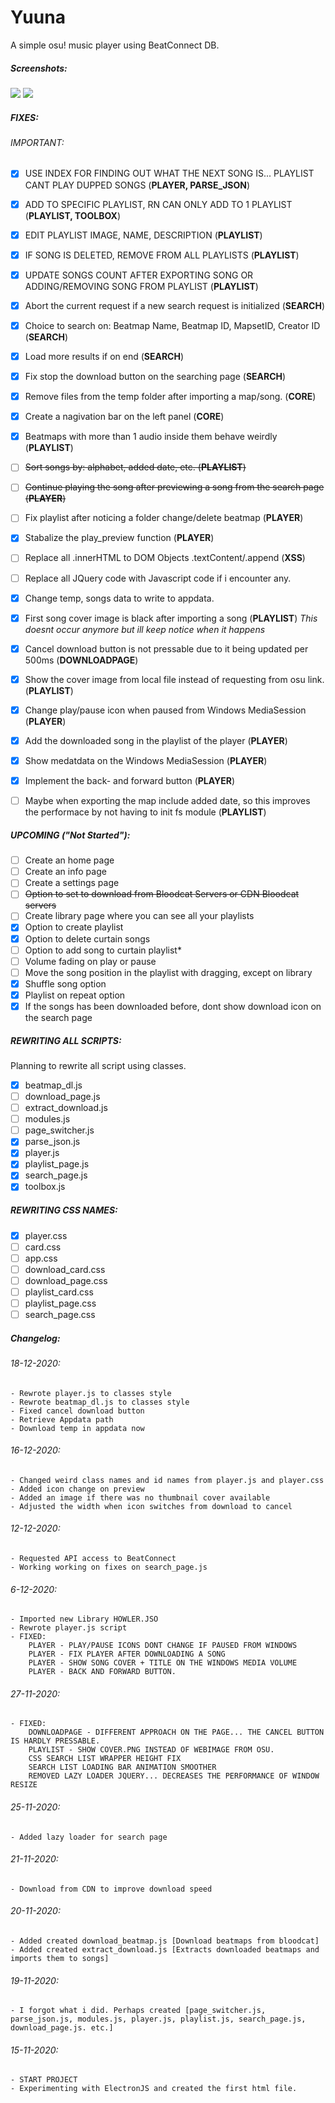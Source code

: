 <h1>Yuuna</h1>
A simple osu! music player using BeatConnect DB.

<h5>Screenshots:</h5>

![ ](https://kuina-natsukawa.s-ul.eu/PAtw0XK0)
![ ](https://kuina-natsukawa.s-ul.eu/nE4pXjVS)


<h5>FIXES:</h5>
<h6>IMPORTANT:</h6>

- [x] USE INDEX FOR FINDING OUT WHAT THE NEXT SONG IS... PLAYLIST CANT PLAY DUPPED SONGS (**PLAYER, PARSE_JSON**)
- [x] ADD TO SPECIFIC PLAYLIST, RN CAN ONLY ADD TO 1 PLAYLIST (**PLAYLIST, TOOLBOX**)
- [x] EDIT PLAYLIST IMAGE, NAME, DESCRIPTION (**PLAYLIST**)
- [x] IF SONG IS DELETED, REMOVE FROM ALL PLAYLISTS (**PLAYLIST**)
- [x] UPDATE SONGS COUNT AFTER EXPORTING SONG OR ADDING/REMOVING SONG FROM PLAYLIST (**PLAYLIST**)

- [x] Abort the current request if a new search request is initialized (**SEARCH**)
- [x] Choice to search on: Beatmap Name, Beatmap ID, MapsetID, Creator ID (**SEARCH**)
- [x] Load more results if on end (**SEARCH**)
- [x] Fix stop the download button on the searching page (**SEARCH**)
- [x] Remove files from the temp folder after importing a map/song.  (**CORE**)
- [x] Create a nagivation bar on the left panel  (**CORE**)
- [x] Beatmaps with more than 1 audio inside them behave weirdly (**PLAYLIST**)
- [ ] ~~Sort songs by: alphabet, added date, etc. (**PLAYLIST**)~~
- [ ] ~~Continue playing the song after previewing a song from the search page (**PLAYER**)~~
- [ ] Fix playlist after noticing a folder change/delete beatmap (**PLAYER**)
- [x] Stabalize the play_preview function (**PLAYER**)
- [ ] Replace all .innerHTML to DOM Objects .textContent/.append (**XSS**)
- [ ] Replace all JQuery code with Javascript code if i encounter any.
- [x] Change temp, songs data to write to appdata.
- [x] First song cover image is black after importing a song (**PLAYLIST**) *This doesnt occur anymore but ill keep notice when it happens*
- [x] Cancel download button is not pressable due to it being updated per 500ms (**DOWNLOADPAGE**)
- [x] Show the cover image from local file instead of requesting from osu link. (**PLAYLIST**)
- [x] Change play/pause icon when paused from Windows MediaSession (**PLAYER**)
- [x] Add the downloaded song in the playlist of the player (**PLAYER**)
- [x] Show medatdata on the Windows MediaSession (**PLAYER**)
- [x] Implement the back- and forward button (**PLAYER**)
- [ ] Maybe when exporting the map include added date, so this improves the performace by not having to init fs module (**PLAYLIST**)

<h5>UPCOMING ("Not Started"):</h5>

- [ ] Create an home page
- [ ] Create an info page
- [ ] Create a settings page
- [ ] ~~Option to set to download from Bloodcat Servers or CDN Bloodcat servers~~
- [ ] Create library page where you can see all your playlists
- [x] Option to create playlist
- [x] Option to delete curtain songs
- [ ] Option to add song to curtain playlist*
- [ ] Volume fading on play or pause
- [ ] Move the song position in the playlist with dragging, except on library
- [x] Shuffle song option
- [x] Playlist on repeat option
- [x] If the songs has been downloaded before, dont show download icon on the search page

<h5>REWRITING ALL SCRIPTS:</h5>
Planning to rewrite all script using classes.

- [x] beatmap_dl.js
- [ ] download_page.js
- [ ] extract_download.js
- [ ] modules.js
- [ ] page_switcher.js
- [x] parse_json.js
- [x] player.js
- [x] playlist_page.js
- [x] search_page.js
- [x] toolbox.js

<h5>REWRITING CSS NAMES:</h5>

- [x] player.css
- [ ] card.css
- [ ] app.css
- [ ] download_card.css
- [ ] download_page.css
- [ ] playlist_card.css
- [ ] playlist_page.css
- [ ] search_page.css

<h5>Changelog:</h5>
<h6>18-12-2020:</h6>

    - Rewrote player.js to classes style
    - Rewrote beatmap_dl.js to classes style
    - Fixed cancel download button
    - Retrieve Appdata path
    - Download temp in appdata now
<h6>16-12-2020:</h6>

    - Changed weird class names and id names from player.js and player.css
    - Added icon change on preview
    - Added an image if there was no thumbnail cover available
    - Adjusted the width when icon switches from download to cancel

<h6>12-12-2020:</h6>

    - Requested API access to BeatConnect
    - Working working on fixes on search_page.js

<h6>6-12-2020:</h6>

    - Imported new Library HOWLER.JSO
    - Rewrote player.js script 
    - FIXED:
        PLAYER - PLAY/PAUSE ICONS DONT CHANGE IF PAUSED FROM WINDOWS
        PLAYER - FIX PLAYER AFTER DOWNLOADING A SONG
        PLAYER - SHOW SONG COVER + TITLE ON THE WINDOWS MEDIA VOLUME
        PLAYER - BACK AND FORWARD BUTTON.

<h6>27-11-2020:</h6>

    - FIXED:
        DOWNLOADPAGE - DIFFERENT APPROACH ON THE PAGE... THE CANCEL BUTTON IS HARDLY PRESSABLE.
        PLAYLIST - SHOW COVER.PNG INSTEAD OF WEBIMAGE FROM OSU.
        CSS SEARCH LIST WRAPPER HEIGHT FIX
        SEARCH LIST LOADING BAR ANIMATION SMOOTHER
        REMOVED LAZY LOADER JQUERY... DECREASES THE PERFORMANCE OF WINDOW RESIZE

<h6>25-11-2020:</h6>

    - Added lazy loader for search page

<h6>21-11-2020:</h6> 

    - Download from CDN to improve download speed

<h6>20-11-2020:</h6> 

    - Added created download_beatmap.js [Download beatmaps from bloodcat]
    - Added created extract_download.js [Extracts downloaded beatmaps and imports them to songs]

<h6>19-11-2020:</h6> 

    - I forgot what i did. Perhaps created [page_switcher.js, parse_json.js, modules.js, player.js, playlist.js, search_page.js, download_page.js. etc.]

<h6>15-11-2020:</h6>

    - START PROJECT
    - Experimenting with ElectronJS and created the first html file.
